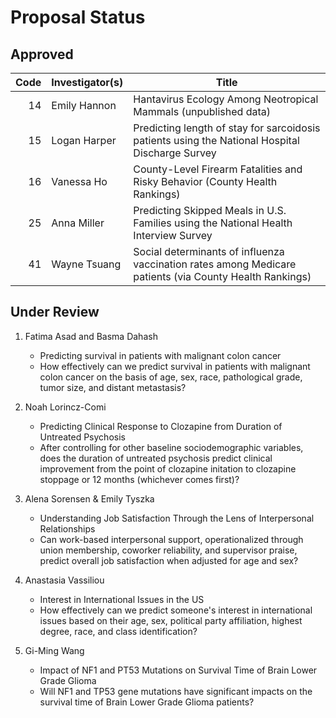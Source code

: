 # Proposal Status

## Approved

Code | Investigator(s) | Title
---: | --------------- | ----------------------------------------------------------------------------------------------
14 | Emily Hannon | Hantavirus Ecology Among Neotropical Mammals (unpublished data)
15 | Logan Harper | Predicting length of stay for sarcoidosis patients using the National Hospital Discharge Survey
16 | Vanessa Ho | County-Level Firearm Fatalities and Risky Behavior (County Health Rankings)
25 | Anna Miller | Predicting Skipped Meals in U.S. Families using the National Health Interview Survey
41 | Wayne Tsuang | Social determinants of influenza vaccination rates among Medicare patients (via County Health Rankings)


## Under Review

1. Fatima Asad and Basma Dahash
    - Predicting survival in patients with malignant colon cancer
    - How effectively can we predict survival in patients with malignant colon cancer on the basis of age, sex, race, pathological grade, tumor size, and distant metastasis?

2. Noah Lorincz-Comi 
    - Predicting Clinical Response to Clozapine from Duration of Untreated Psychosis
    - After controlling for other baseline sociodemographic variables, does the duration of untreated psychosis predict clinical improvement from the point of clozapine initation to clozapine stoppage or 12 months (whichever comes first)?

3. Alena Sorensen & Emily Tyszka
    - Understanding Job Satisfaction Through the Lens of Interpersonal Relationships
    - Can work-based interpersonal support, operationalized through union membership, coworker reliability, and supervisor praise, predict overall job satisfaction when adjusted for age and sex?

4. Anastasia Vassiliou 
    - Interest in International Issues in the US
    - How effectively can we predict someone's interest in international issues based on their age, sex, political party affiliation, highest degree, race, and class identification?
    
5. Gi-Ming Wang
    - Impact of NF1 and PT53 Mutations on Survival Time of Brain Lower Grade Glioma
    - Will NF1 and TP53 gene mutations have significant impacts on the survival time of Brain Lower Grade Glioma patients?
